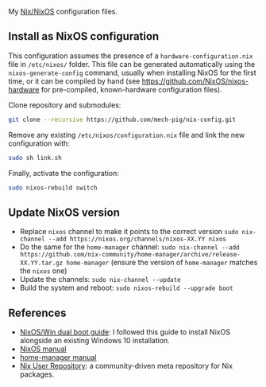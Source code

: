 My [Nix/NixOS](https://nixos.org) configuration files.


## Install as NixOS configuration
This configuration assumes the presence of a `hardware-configuration.nix` file in `/etc/nixos/` folder. This file can be generated automatically using the `nixos-generate-config` command, usually when installing NixOS for the first time, or it can be compiled by hand (see https://github.com/NixOS/nixos-hardware for pre-compiled, known-hardware configuration files).

Clone repository and submodules:

```sh
git clone --recursive https://github.com/mech-pig/nix-config.git
```

Remove any existing `/etc/nixos/configuration.nix` file and link the new configuration with:

```sh
sudo sh link.sh
```

Finally, activate the configuration:
```sh
sudo nixos-rebuild switch
```


## Update NixOS version

- Replace `nixos` channel to make it points to the correct version `sudo nix-channel --add https://nixos.org/channels/nixos-XX.YY nixos`
- Do the same for the `home-manager` channel: `sudo nix-channel --add https://github.com/nix-community/home-manager/archive/release-XX.YY.tar.gz home-manager` (ensure the version of `home-manager` matches the `nixos` one)
- Update the channels: `sudo nix-channel --update`
- Build the system and reboot: `sudo nixos-rebuild --upgrade boot`


## References
- [NixOS/Win dual boot guide](https://github.com/andywhite37/nixos/blob/master/DUAL_BOOT_WINDOWS_GUIDE.md): I followed this guide to install NixOS alongside an existing Windows 10 installation.
- [NixOS manual](https://nixos.org/nixos/manual/)
- [home-manager manual](https://nix-community.github.io/home-manager/)
- [Nix User Repository](https://github.com/nix-community/NUR): a community-driven meta repository for Nix packages.
